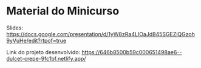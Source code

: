 # Material do Minicurso

Slides:
https://docs.google.com/presentation/d/1yW8zRa4LIOaJd845SGEZiQGzoh9yVuHe/edit?rtpof=true

Link do projeto desenvolvido:
https://646b8500b59c000651498ae6--dulcet-crepe-9fc1bf.netlify.app/
